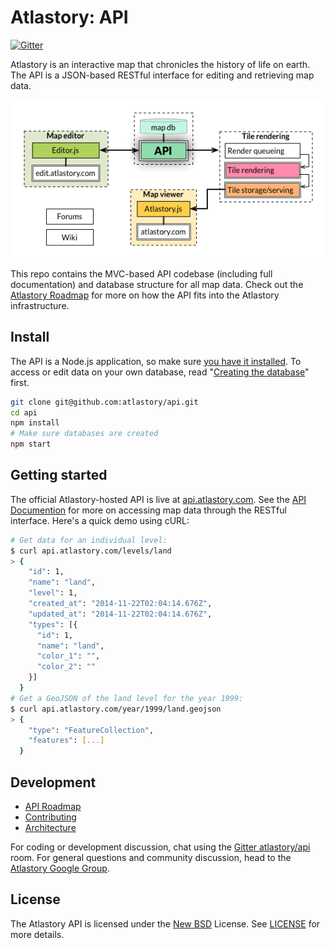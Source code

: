 # Atlastory: API

[![Gitter](https://badges.gitter.im/Join%20Chat.svg)](https://gitter.im/atlastory/api?utm_source=badge&utm_medium=badge&utm_campaign=pr-badge&utm_content=badge)

Atlastory is an interactive map that chronicles the history of life on earth. The API is a JSON-based RESTful interface for editing and retrieving map data.

![](https://github.com/atlastory/ideology/blob/master/_img/Atlastory-Stack-API.png?raw=true)

This repo contains the MVC-based API codebase (including full documentation) and database structure for all map data. Check out the [Atlastory Roadmap](https://github.com/atlastory/ideology/blob/master/Roadmap.md) for more on how the API fits into the Atlastory infrastructure.

## Install

The API is a Node.js application, so make sure [you have it installed](http://anotheruiguy.gitbooks.io/nodeexpreslibsass_from-scratch/content/node-npm.html). To access or edit data on your own database, read "[Creating the database](https://github.com/atlastory/api/blob/master/db/README.md)" first.

```sh
git clone git@github.com:atlastory/api.git
cd api
npm install
# Make sure databases are created
npm start
```

## Getting started

The official Atlastory-hosted API is live at [api.atlastory.com](http://api.atlastory.com/). See the [API Documention](./docs/index.md) for more on accessing map data through the RESTful interface. Here's a quick demo using cURL:

```sh
# Get data for an individual level:
$ curl api.atlastory.com/levels/land
> {
    "id": 1,
    "name": "land",
    "level": 1,
    "created_at": "2014-11-22T02:04:14.676Z",
    "updated_at": "2014-11-22T02:04:14.676Z",
    "types": [{
      "id": 1,
      "name": "land",
      "color_1": "",
      "color_2": ""
    }]
  }
# Get a GeoJSON of the land level for the year 1999:
$ curl api.atlastory.com/year/1999/land.geojson
> {
    "type": "FeatureCollection",
    "features": [...]
  }

```

## Development

* [API Roadmap](ROADMAP.md)
* [Contributing](CONTRIBUTING.md)
* [Architecture](ARCHITECTURE.md)

For coding or development discussion, chat using the [Gitter atlastory/api](https://gitter.im/atlastory/api) room. For general questions and community discussion, head to the [Atlastory Google Group](http://forum.atlastory.com/).

## License

The Atlastory API is licensed under the [New BSD](http://opensource.org/licenses/BSD-3-Clause) License. See [LICENSE](LICENSE) for more details.
